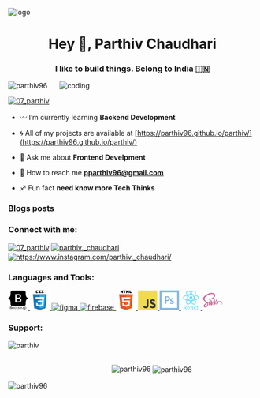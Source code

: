 ![logo](https://github.com/parthiv96/parthiv96/blob/main/Parthiv%20CHaudhari%20%20%20%F0%9F%87%AE%F0%9F%87%B3's-cover.png)
<h1 align="center">Hey 👋, Parthiv Chaudhari</h1>
<h3 align="center">I like to build things. Belong to India 🇮🇳</h3>

<img align="right" alt="coding" width="400" src="https://camo.githubusercontent.com/5ddf73ad3a205111cf8c686f687fc216c2946a75005718c8da5b837ad9de78c9/68747470733a2f2f7468756d62732e6766796361742e636f6d2f4576696c4e657874446576696c666973682d736d616c6c2e676966">


<p align="left"> <img src="https://komarev.com/ghpvc/?username=parthiv96&label=Profile%20views&color=0e75b6&style=flat" alt="parthiv96" /> </p>

<p align="left"> <a href="https://twitter.com/07_parthiv" target="blank"><img src="https://img.shields.io/twitter/follow/07_parthiv?logo=twitter&style=for-the-badge" alt="07_parthiv" /></a> </p>

- 〰️ I’m currently learning **Backend Development**

- 🌀 All of my projects are available at [https://parthiv96.github.io/parthiv/](https://parthiv96.github.io/parthiv/)

- 💬 Ask me about **Frontend Develpment**

- 📝 How to reach me **pparthiv96@gmail.com**

- ♐️ Fun fact **need know more Tech Thinks**

### Blogs posts
<!-- BLOG-POST-LIST:START -->
<!-- BLOG-POST-LIST:END -->

<h3 align="left">Connect with me:</h3>
<p align="left">
<a href="https://twitter.com/07_parthiv" target="blank"><img align="center" src="https://raw.githubusercontent.com/rahuldkjain/github-profile-readme-generator/master/src/images/icons/Social/twitter.svg" alt="07_parthiv" height="30" width="40" /></a>
<a href="https://instagram.com/parthiv._chaudhari" target="blank"><img align="center" src="https://raw.githubusercontent.com/rahuldkjain/github-profile-readme-generator/master/src/images/icons/Social/instagram.svg" alt="parthiv._chaudhari" height="30" width="40" /></a>
<a href="/https://www.instagram.com/parthiv._chaudhari/" target="blank"><img align="center" src="https://raw.githubusercontent.com/rahuldkjain/github-profile-readme-generator/master/src/images/icons/Social/rss.svg" alt="https://www.instagram.com/parthiv._chaudhari/" height="30" width="40" /></a>
</p>

<h3 align="left">Languages and Tools:</h3>
<p align="left"> <a href="https://getbootstrap.com" target="_blank" rel="noreferrer"> <img src="https://raw.githubusercontent.com/devicons/devicon/master/icons/bootstrap/bootstrap-plain-wordmark.svg" alt="bootstrap" width="40" height="40"/> </a> <a href="https://www.w3schools.com/css/" target="_blank" rel="noreferrer"> <img src="https://raw.githubusercontent.com/devicons/devicon/master/icons/css3/css3-original-wordmark.svg" alt="css3" width="40" height="40"/> </a> <a href="https://www.figma.com/" target="_blank" rel="noreferrer"> <img src="https://www.vectorlogo.zone/logos/figma/figma-icon.svg" alt="figma" width="40" height="40"/> </a> <a href="https://firebase.google.com/" target="_blank" rel="noreferrer"> <img src="https://www.vectorlogo.zone/logos/firebase/firebase-icon.svg" alt="firebase" width="40" height="40"/> </a> <a href="https://www.w3.org/html/" target="_blank" rel="noreferrer"> <img src="https://raw.githubusercontent.com/devicons/devicon/master/icons/html5/html5-original-wordmark.svg" alt="html5" width="40" height="40"/> </a> <a href="https://developer.mozilla.org/en-US/docs/Web/JavaScript" target="_blank" rel="noreferrer"> <img src="https://raw.githubusercontent.com/devicons/devicon/master/icons/javascript/javascript-original.svg" alt="javascript" width="40" height="40"/> </a> <a href="https://www.photoshop.com/en" target="_blank" rel="noreferrer"> <img src="https://raw.githubusercontent.com/devicons/devicon/master/icons/photoshop/photoshop-line.svg" alt="photoshop" width="40" height="40"/> </a> <a href="https://reactjs.org/" target="_blank" rel="noreferrer"> <img src="https://raw.githubusercontent.com/devicons/devicon/master/icons/react/react-original-wordmark.svg" alt="react" width="40" height="40"/> </a> <a href="https://sass-lang.com" target="_blank" rel="noreferrer"> <img src="https://raw.githubusercontent.com/devicons/devicon/master/icons/sass/sass-original.svg" alt="sass" width="40" height="40"/> </a> </p>

<h3 align="left">Support:</h3>
<p><a href="https://www.buymeacoffee.com/parthiv"> <img align="left" src="https://cdn.buymeacoffee.com/buttons/v2/default-yellow.png" height="50" width="210" alt="parthiv" /></a></p><br><br>

<p><img align="left" src="https://github-readme-stats.vercel.app/api/top-langs?username=parthiv96&show_icons=true&locale=en&layout=compact" alt="parthiv96" /></p>

<p>&nbsp;<img align="center" src="https://github-readme-stats.vercel.app/api?username=parthiv96&show_icons=true&locale=en" alt="parthiv96" /></p>

<p><img align="center" src="https://github-readme-streak-stats.herokuapp.com/?user=parthiv96&" alt="parthiv96" /></p>


